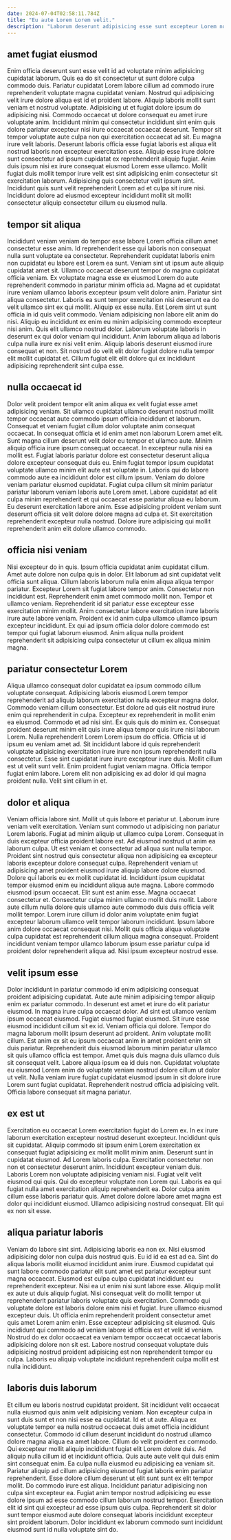 ```yaml
---
date: 2024-07-04T02:58:11.784Z
title: "Eu aute Lorem Lorem velit."
description: "Laborum deserunt adipisicing esse sunt excepteur Lorem nostrud deserunt. Pariatur eu et commodo commodo irure dolore est ut velit tempor."
---
```



## amet fugiat eiusmod

Enim officia deserunt sunt esse velit id ad voluptate minim adipisicing cupidatat laborum. Quis ea do sit consectetur ut sunt dolore culpa commodo duis. Pariatur cupidatat Lorem labore cillum ad commodo irure reprehenderit voluptate magna cupidatat veniam. Nostrud qui adipisicing velit irure dolore aliqua est id et proident labore. Aliquip laboris mollit sunt veniam et nostrud voluptate.
Adipisicing ut et fugiat dolore ipsum do adipisicing nisi. Commodo occaecat ut dolore consequat eu amet irure voluptate anim. Incididunt minim qui consectetur incididunt sint enim quis dolore pariatur excepteur nisi irure occaecat occaecat deserunt. Tempor sit tempor voluptate aute culpa non qui exercitation occaecat ad sit.
Eu magna irure velit laboris. Deserunt laboris officia esse fugiat laboris est aliqua elit nostrud laboris non excepteur exercitation esse. Aliquip esse irure dolore sunt consectetur ad ipsum cupidatat ex reprehenderit aliquip fugiat. Anim duis ipsum nisi ex irure consequat eiusmod Lorem esse ullamco. Mollit fugiat duis mollit tempor irure velit est sint adipisicing enim consectetur sit exercitation laborum. Adipisicing quis consectetur velit ipsum sint. Incididunt quis sunt velit reprehenderit Lorem ad et culpa sit irure nisi. Incididunt dolore ad eiusmod excepteur incididunt mollit sit mollit consectetur aliquip consectetur cillum eu eiusmod nulla.

## tempor sit aliqua

Incididunt veniam veniam do tempor esse labore Lorem officia cillum amet consectetur esse anim. Id reprehenderit esse qui laboris non consequat nulla sunt voluptate ea consectetur. Reprehenderit cupidatat laboris enim non cupidatat eu labore est Lorem ea sunt. Veniam sint ut ipsum aute aliquip cupidatat amet sit. Ullamco occaecat deserunt tempor do magna cupidatat officia veniam. Ex voluptate magna esse ex eiusmod Lorem do aute reprehenderit commodo in pariatur minim officia ad.
Magna ad et cupidatat irure veniam ullamco laboris excepteur ipsum velit dolore anim. Pariatur sint aliqua consectetur. Laboris ea sunt tempor exercitation nisi deserunt ea do velit ullamco sint ex qui mollit. Aliquip ex esse nulla. Est Lorem sint ut sunt officia in id quis velit commodo. Veniam adipisicing non labore elit anim do nisi. Aliquip eu incididunt ex enim eu minim adipisicing commodo excepteur nisi anim.
Quis elit ullamco nostrud dolor. Laborum voluptate laboris in deserunt ex qui dolor veniam qui incididunt. Anim laborum aliqua ad laboris culpa nulla irure ex nisi velit enim. Aliquip laboris deserunt eiusmod irure consequat et non. Sit nostrud do velit elit dolor fugiat dolore nulla tempor elit mollit cupidatat et. Cillum fugiat elit elit dolore qui ex incididunt adipisicing reprehenderit sint culpa esse.

## nulla occaecat id

Dolor velit proident tempor elit anim aliqua ex velit fugiat esse amet adipisicing veniam. Sit ullamco cupidatat ullamco deserunt nostrud mollit tempor occaecat aute commodo ipsum officia incididunt et laborum. Consequat et veniam fugiat cillum dolor voluptate anim consequat occaecat. In consequat officia et id enim amet non laborum Lorem amet elit. Sunt magna cillum deserunt velit dolor eu tempor et ullamco aute. Minim aliquip officia irure ipsum consequat occaecat.
In excepteur nulla nisi ea mollit est. Fugiat laboris pariatur dolore est consectetur deserunt aliqua dolore excepteur consequat duis eu. Enim fugiat tempor ipsum cupidatat voluptate ullamco minim elit aute est voluptate in. Laboris qui do labore commodo aute ea incididunt dolor est cillum ipsum. Veniam do dolore veniam pariatur eiusmod cupidatat.
Fugiat culpa cillum sit minim pariatur pariatur laborum veniam laboris aute Lorem amet. Labore cupidatat ad elit culpa minim reprehenderit et qui occaecat esse pariatur aliqua eu laborum. Eu deserunt exercitation labore anim. Esse adipisicing proident veniam sunt deserunt officia sit velit dolore dolore magna ad culpa et. Sit exercitation reprehenderit excepteur nulla nostrud. Dolore irure adipisicing qui mollit reprehenderit anim elit dolore ullamco commodo.

## officia nisi veniam

Nisi excepteur do in quis. Ipsum officia cupidatat anim cupidatat cillum. Amet aute dolore non culpa quis in dolor. Elit laborum ad sint cupidatat velit officia sunt aliqua. Cillum laboris laborum nulla enim aliqua aliqua tempor pariatur. Excepteur Lorem sit fugiat labore tempor anim.
Consectetur non incididunt est. Reprehenderit enim amet commodo mollit non. Tempor et ullamco veniam. Reprehenderit id sit pariatur esse excepteur esse exercitation minim mollit.
Anim consectetur labore exercitation irure laboris irure aute labore veniam. Proident ex id anim culpa ullamco ullamco ipsum excepteur incididunt. Ex qui ad ipsum officia dolor dolore commodo est tempor qui fugiat laborum eiusmod. Anim aliqua nulla proident reprehenderit sit adipisicing culpa consectetur ut cillum ex aliqua minim magna.

## pariatur consectetur Lorem

Aliqua ullamco consequat dolor cupidatat ea ipsum commodo cillum voluptate consequat. Adipisicing laboris eiusmod Lorem tempor reprehenderit ad aliquip laborum exercitation nulla excepteur magna dolor. Commodo veniam cillum consectetur. Est dolore ad quis elit nostrud irure enim qui reprehenderit in culpa. Excepteur ex reprehenderit in mollit enim ea eiusmod.
Commodo et ad nisi sint. Ex quis quis do minim ex. Consequat proident deserunt minim elit quis irure aliqua tempor quis irure nisi laborum Lorem. Nulla reprehenderit Lorem Lorem ipsum do officia. Officia ut id ipsum eu veniam amet ad. Sit incididunt labore id quis reprehenderit voluptate adipisicing exercitation irure irure non ipsum reprehenderit nulla consectetur.
Esse sint cupidatat irure irure excepteur irure duis. Mollit cillum est ut velit sunt velit. Enim proident fugiat veniam magna. Officia tempor fugiat enim labore. Lorem elit non adipisicing ex ad dolor id qui magna proident nulla. Velit sint cillum in et.

## dolor et aliqua

Veniam officia labore sint. Mollit ut quis labore et pariatur ut. Laborum irure veniam velit exercitation. Veniam sunt commodo ut adipisicing non pariatur Lorem laboris. Fugiat ad minim aliquip ut ullamco culpa Lorem. Consequat in duis excepteur officia proident labore est. Ad eiusmod nostrud ut anim ea laborum culpa. Ut est veniam et consectetur ad aliqua sunt nulla tempor.
Proident sint nostrud quis consectetur aliqua non adipisicing ea excepteur laboris excepteur dolore consequat culpa. Reprehenderit veniam ut adipisicing amet proident eiusmod irure aliquip labore dolore eiusmod. Dolore qui laboris eu ex mollit cupidatat id. Incididunt ipsum cupidatat tempor eiusmod enim eu incididunt aliqua aute magna. Labore commodo eiusmod ipsum occaecat. Elit sunt est anim esse. Magna occaecat consectetur et.
Consectetur culpa minim ullamco mollit duis mollit. Labore aute cillum nulla dolore quis ullamco aute commodo duis duis officia velit mollit tempor. Lorem irure cillum id dolor anim voluptate enim fugiat excepteur laborum ullamco velit tempor laborum incididunt. Ipsum labore anim dolore occaecat consequat nisi. Mollit quis officia aliqua voluptate culpa cupidatat est reprehenderit cillum aliqua magna consequat. Proident incididunt veniam tempor ullamco laborum ipsum esse pariatur culpa id proident dolor reprehenderit aliqua ad. Nisi ipsum excepteur nostrud esse.

## velit ipsum esse

Dolor incididunt in pariatur commodo id enim adipisicing consequat proident adipisicing cupidatat. Aute aute minim adipisicing tempor aliquip enim ex pariatur commodo. In deserunt est amet et irure do elit pariatur eiusmod. In magna irure culpa occaecat dolor. Ad sint est ullamco veniam ipsum occaecat eiusmod. Fugiat eiusmod fugiat eiusmod.
Sit irure esse eiusmod incididunt cillum sit ex id. Veniam officia qui dolore. Tempor do magna laborum mollit ipsum deserunt ad proident. Anim voluptate mollit cillum.
Est anim ex sit eu ipsum occaecat anim in amet proident enim sit duis pariatur. Reprehenderit duis eiusmod laborum minim pariatur ullamco sit quis ullamco officia est tempor. Amet quis duis magna duis ullamco duis sit consequat velit. Labore aliqua ipsum ea id duis non. Cupidatat voluptate eu eiusmod Lorem enim do voluptate veniam nostrud dolore cillum ut dolor ut velit. Nulla veniam irure fugiat cupidatat eiusmod ipsum in sit dolore irure Lorem sunt fugiat cupidatat. Reprehenderit nostrud officia adipisicing velit. Officia labore consequat sit magna pariatur.

## ex est ut

Exercitation eu occaecat Lorem exercitation fugiat do Lorem ex. In ex irure laborum exercitation excepteur nostrud deserunt excepteur. Incididunt quis sit cupidatat. Aliquip commodo sit ipsum enim Lorem exercitation ex consequat fugiat adipisicing ex mollit mollit minim anim. Deserunt sunt in cupidatat eiusmod. Ad Lorem laboris culpa.
Exercitation consectetur non non et consectetur deserunt anim. Incididunt excepteur veniam duis. Laboris Lorem non voluptate adipisicing veniam nisi. Fugiat velit velit eiusmod qui quis. Qui do excepteur voluptate non Lorem qui. Laboris ea qui fugiat nulla amet exercitation aliquip reprehenderit ea.
Dolor culpa anim cillum esse laboris pariatur quis. Amet dolore dolore labore amet magna est dolor qui incididunt eiusmod. Ullamco adipisicing nostrud consequat. Elit qui ex non sit esse.

## aliqua pariatur laboris

Veniam do labore sint sint. Adipisicing laboris ea non ex. Nisi eiusmod adipisicing dolor non culpa duis nostrud quis. Eu id id ea est ad ea. Sint do aliqua laboris mollit eiusmod incididunt anim irure. Eiusmod cupidatat qui sunt labore commodo pariatur elit sunt amet est pariatur excepteur sunt magna occaecat. Eiusmod est culpa culpa cupidatat incididunt eu reprehenderit excepteur. Nisi ea ut enim nisi sunt labore esse.
Aliquip mollit ex aute ut duis aliquip fugiat. Nisi consequat velit do mollit tempor ut reprehenderit pariatur laboris voluptate quis exercitation. Commodo qui voluptate dolore est laboris dolore enim nisi et fugiat. Irure ullamco eiusmod excepteur duis. Ut officia enim reprehenderit proident consectetur amet quis amet Lorem anim enim. Esse excepteur adipisicing sit eiusmod.
Quis incididunt qui commodo ad veniam labore id officia est et velit id veniam. Nostrud do ex dolor occaecat ea veniam tempor occaecat occaecat laboris adipisicing dolore non sit est. Labore nostrud consequat voluptate duis adipisicing nostrud proident adipisicing est non reprehenderit tempor eu culpa. Laboris eu aliquip voluptate incididunt reprehenderit culpa mollit est nulla incididunt.

## laboris duis laborum

Et cillum eu laboris nostrud cupidatat proident. Sit incididunt velit occaecat nulla eiusmod quis anim velit adipisicing veniam. Non excepteur culpa in sunt duis sunt et non nisi esse ea cupidatat. Id et ut aute.
Aliqua ex voluptate tempor ea nulla nostrud occaecat duis amet officia incididunt consectetur. Commodo id cillum deserunt incididunt do nostrud ullamco dolore magna aliqua ea amet labore. Cillum do velit proident ex commodo. Qui excepteur mollit aliquip incididunt fugiat elit Lorem dolore duis. Ad aliquip nulla cillum id et incididunt officia. Quis aute aute velit qui duis enim sint consequat enim. Ea culpa nulla eiusmod eu adipisicing ea veniam sit. Pariatur aliquip ad cillum adipisicing eiusmod fugiat laboris enim pariatur reprehenderit.
Esse dolore cillum deserunt ut elit sunt sunt ex elit tempor mollit. Do commodo irure est aliqua. Incididunt pariatur adipisicing non culpa sint excepteur ea. Fugiat anim tempor nostrud adipisicing eu esse dolore ipsum ad esse commodo cillum laborum nostrud tempor. Exercitation elit id sint qui excepteur ad esse ipsum quis culpa. Reprehenderit sit dolor sunt tempor eiusmod aute dolore consequat laboris incididunt excepteur sint proident laborum. Dolor incididunt ex laborum commodo sunt incididunt eiusmod sunt id nulla voluptate sint do.


